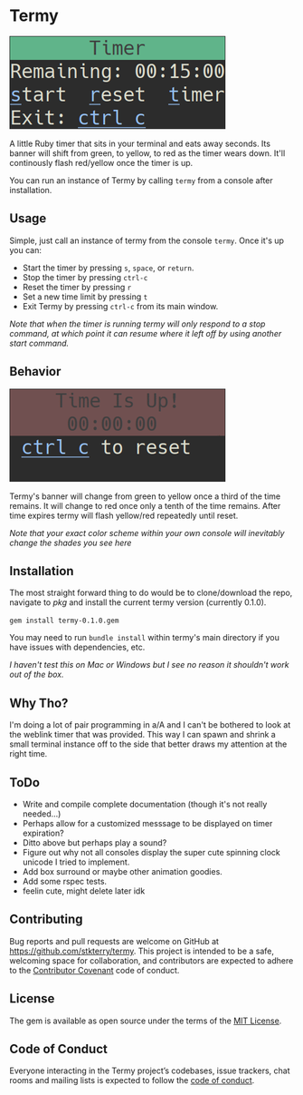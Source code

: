 # Termy

![Termy](doc/termypics/termy.png)

A little Ruby timer that sits in your terminal and eats away seconds.  Its
banner will shift from green, to yellow, to red as the timer wears down.  It'll
continously flash red/yellow once the timer is up.

You can run an instance of Termy by calling `termy` from a console after installation.

## Usage

Simple, just call an instance of termy from the console `termy`.  Once it's up
you can:

* Start the timer by pressing `s`, `space`, or `return`.
* Stop the timer by pressing `ctrl-c`
* Reset the timer by pressing `r`
* Set a new time limit by pressing `t`
* Exit Termy by pressing `ctrl-c` from its main window.

*Note that when the timer is running termy will only respond to a stop command,
at which point it can resume where it left off by using another start command.*

## Behavior
![Termy](doc/termypics/gif/termyflash.gif)

Termy's banner will change from green to yellow once a third of the time 
remains.
It will change to red once only a tenth of the time remains.
After time expires termy will flash yellow/red repeatedly until reset.

*Note that your exact color scheme within your own console will inevitably change 
the shades you see here*

## Installation

The most straight forward thing to do would be to clone/download the repo, 
navigate to *pkg* and install the current termy version (currently 0.1.0).

`gem install termy-0.1.0.gem`

You may need to run `bundle install` within termy's main directory if you 
have issues with dependencies, etc.

*I haven't test this on Mac or Windows but I see no reason it shouldn't work
out of the box.*

## Why Tho?
I'm doing a lot of pair programming in a/A and I can't be bothered to look at the 
weblink timer that was provided.  This way I can spawn and shrink a small terminal
instance off to the side that better draws my attention at the right time.

## ToDo

* Write and compile complete documentation (though it's not really needed...)
* Perhaps allow for a customized messsage to be displayed on timer expiration?
* Ditto above but perhaps play a sound?
* Figure out why not all consoles display the super cute spinning clock unicode
    I tried to implement.
* Add box surround or maybe other animation goodies.
* Add some rspec tests.
* feelin cute, might delete later idk

## Contributing

Bug reports and pull requests are welcome on GitHub at https://github.com/stkterry/termy. 
This project is intended to be a safe, welcoming space for collaboration, and 
contributors are expected to adhere to the 
[Contributor Covenant](http://contributor-covenant.org) code of conduct.

## License

The gem is available as open source under the terms of the 
[MIT License](https://opensource.org/licenses/MIT).

## Code of Conduct

Everyone interacting in the Termy project’s codebases, issue trackers, chat 
rooms and mailing lists is expected to follow the
[code of conduct](https://github.com/stkterry/termy/blob/master/CODE_OF_CONDUCT.md).
